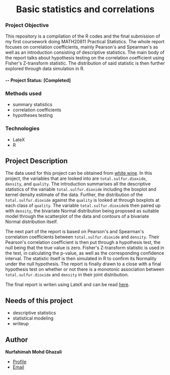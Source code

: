 <h1 align="center">Basic statistics and correlations</h1>

### Project Objective
This repository is a compilation of the R codes and the final submission of my first coursework doing MATH20811 Practical Statistics. The whole report focuses on correlation coefficients, mainly Pearson's and Spearman's as well as an introduction consisting of descriptive statistics. The main body of the report talks about hypothesis testing on the correlation coefficient using Fisher's Z-transform statistic. The distribution of said statistic is then further explored through data simulation in R.
#### -- Project Status: [Completed]

### Methods used
- summary statistics
- correlation coefficients
- hypotheses testing

### Technologies
- LateX
- R

## Project Description
The  data used for this project can be obtained from [white wine](https://github.com/fahimahghazali/Basic-statistics-and-correlations/blob/main/white_wine.csv). In this project, the variables that are looked into are `total.sulfur.dioxide`, `density`, and `quality`. The introduction summarises all the descriptive statistics of the variable `total.sulfur.dioxide` including the boxplot and kernel density estimate of the data. Further, the distribution of the `total.sulfur.dioxide` against the `quality` is looked at through boxplots at each class of `quality`. The variable `total.sulfur.dioxide`is then paired up with `density`, the bivariate Normal distribution being proposed as suitable model through the scatterplot of the data and contours of a bivariate Normal distribution itself.

The next part of the report is based on Pearson's and Spearman's correlation coefficients between `total.sulfur.dioxide` and `density`. Their Pearson's correlation coefficient is then put through a hypothesis test, the null being that the true value is zero. Fisher's Z-transform statistic is used in the test, in calculating the p-value, as well as the corresponding confidence interval. The statistic itself is then simulated in R to confirm its Normality under the null hypothesis. The report is finally drawn to a close with a final hypothesis test on whether or not there is a monotonic association between `total.sulfur.dioxide` and `density` in their joint distribution.

The final report is writen using LateX and can be read [here](https://github.com/fahimahghazali/Basic-statistics-and-correlations/blob/main/MATH20811_CW1.pdf).

## Needs of this project

- descriptive statistics
- statistical modeling
- writeup

## Author
**Nurfahimah Mohd Ghazali**

- [Profile](https://github.com/fahimahghazali "Fahimah Ghazali")
- [Email](mailto:fahimahghazali@icloud.com?subject=Hi% "Hi!")
